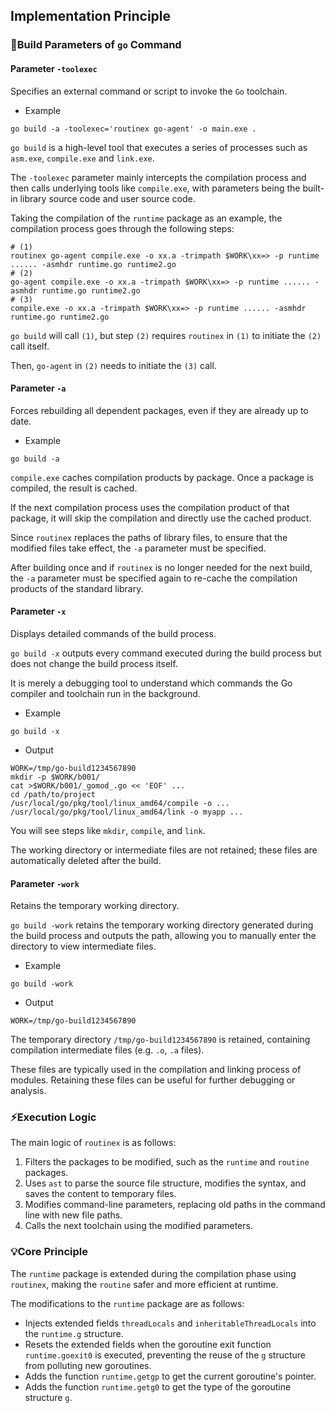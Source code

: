 ## Implementation Principle

### :wrench:Build Parameters of `go` Command

#### Parameter `-toolexec`

Specifies an external command or script to invoke the `Go` toolchain.

- Example

```shell
go build -a -toolexec='routinex go-agent' -o main.exe .
```

`go build` is a high-level tool that executes a series of processes such as `asm.exe`, `compile.exe` and `link.exe`.

The `-toolexec` parameter mainly intercepts the compilation process and then calls underlying tools like `compile.exe`, with parameters being the built-in library source code and user source code.

Taking the compilation of the `runtime` package as an example, the compilation process goes through the following steps:

```shell
# (1)
routinex go-agent compile.exe -o xx.a -trimpath $WORK\xx=> -p runtime ...... -asmhdr runtime.go runtime2.go
# (2)
go-agent compile.exe -o xx.a -trimpath $WORK\xx=> -p runtime ...... -asmhdr runtime.go runtime2.go
# (3)
compile.exe -o xx.a -trimpath $WORK\xx=> -p runtime ...... -asmhdr runtime.go runtime2.go
```

`go build` will call `(1)`, but step `(2)` requires `routinex` in `(1)` to initiate the `(2)` call itself.

Then, `go-agent` in `(2)` needs to initiate the `(3)` call.

#### Parameter `-a`

Forces rebuilding all dependent packages, even if they are already up to date.

- Example

```shell
go build -a
```

`compile.exe` caches compilation products by package. Once a package is compiled, the result is cached.

If the next compilation process uses the compilation product of that package, it will skip the compilation and directly use the cached product.

Since `routinex` replaces the paths of library files, to ensure that the modified files take effect, the `-a` parameter must be specified.

After building once and if `routinex` is no longer needed for the next build, the `-a` parameter must be specified again to re-cache the compilation products of the standard library.

#### Parameter `-x`

Displays detailed commands of the build process.

`go build -x` outputs every command executed during the build process but does not change the build process itself.

It is merely a debugging tool to understand which commands the Go compiler and toolchain run in the background.

- Example

```shell
go build -x
```

- Output

```text
WORK=/tmp/go-build1234567890
mkdir -p $WORK/b001/
cat >$WORK/b001/_gomod_.go << 'EOF' ...
cd /path/to/project
/usr/local/go/pkg/tool/linux_amd64/compile -o ...
/usr/local/go/pkg/tool/linux_amd64/link -o myapp ...
```

You will see steps like `mkdir`, `compile`, and `link`.

The working directory or intermediate files are not retained; these files are automatically deleted after the build.

#### Parameter `-work`

Retains the temporary working directory.

`go build -work` retains the temporary working directory generated during the build process and outputs the path, allowing you to manually enter the directory to view intermediate files.

- Example

```shell
go build -work
```

- Output

```text
WORK=/tmp/go-build1234567890
```

The temporary directory `/tmp/go-build1234567890` is retained, containing compilation intermediate files (e.g. `.o`, `.a` files).

These files are typically used in the compilation and linking process of modules. Retaining these files can be useful for further debugging or analysis.

### :zap:Execution Logic

The main logic of `routinex` is as follows:

1. Filters the packages to be modified, such as the `runtime` and `routine` packages.
2. Uses `ast` to parse the source file structure, modifies the syntax, and saves the content to temporary files.
3. Modifies command-line parameters, replacing old paths in the command line with new file paths.
4. Calls the next toolchain using the modified parameters.

### :bulb:Core Principle

The `runtime` package is extended during the compilation phase using `routinex`, making the `routine` safer and more efficient at runtime.

The modifications to the `runtime` package are as follows:

- Injects extended fields `threadLocals` and `inheritableThreadLocals` into the `runtime.g` structure.
- Resets the extended fields when the goroutine exit function `runtime.goexit0` is executed, preventing the reuse of the `g` structure from polluting new goroutines.
- Adds the function `runtime.getgp` to get the current goroutine's pointer.
- Adds the function `runtime.getg0` to get the type of the goroutine structure `g`.
